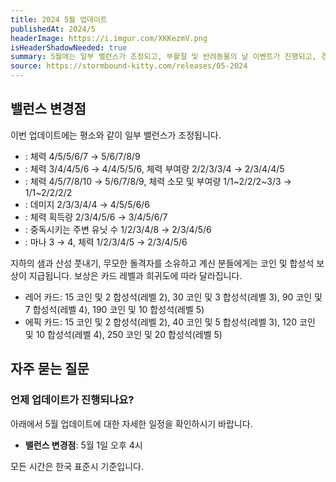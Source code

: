 ```yaml
---
title: 2024 5월 업데이트
publishedAt: 2024/5
headerImage: https://i.imgur.com/XKKezmV.png
isHeaderShadowNeeded: true
summary: 5월에는 일부 밸런스가 조정되고, 부활절 및 반려동물의 날 이벤트가 진행되고, 경제가 개선됩니다!
source: https://stormbound-kitty.com/releases/05-2024
---
```


<script>
    import BadgedHeader from "$components/BadgedHeader.svelte";
    import Old from "$components/Old.svelte";
    import New from "$components/New.svelte";
    import ImageBlock from "$components/ImageBlock.svelte";
    import FlexibleList from "$components/FlexibleList.svelte";
    import Icon from "$components/Icon.svelte";
    import Card from "$components/Card.svelte";
    import CardLink from "$components/CardLink.svelte";
    import Comment from "$components/Comment.svelte";
    import DiscountedBrawl from "$components/DiscountedBrawl.md";
</script>

## 밸런스 변경점
이번 업데이트에는 평소와 같이 일부 밸런스가 조정됩니다.

  - <CardLink target="속박된 다이몬" />: 체력 <Old>4/5/5/6/7</Old> → <New type="buff">5/6/7/8/9</New>
  - <CardLink target="난로" />: 체력 <Old>3/4/4/5/6</Old> → <New type="buff">4</New>/4/<New type="buff">5</New>/5/6, 체력 부여량 <Old>2/2/3/3/4</Old> → 2/<New type="buff">3/4/4/5</New>
  - <CardLink target="지하의 샘" />: 체력 <Old>4/5/7/8/10</Old> → <New type="buff">5/6</New>/7/8/<New type="nerf">9</New>, 체력 소모 및 부여량 <Old>1/1~2/2/2~3/3</Old> → 1/1~2/2/<New type="nerf">2/2</New>
  - <CardLink target="흡수하는 말썽쟁이" />: 데미지 <Old>2/3/3/4/4</Old> → <New type="buff">4/5/5/6/6</New>
  - <CardLink target="고상한 토드" />: 체력 획득량 <Old>2/3/4/5/6</Old> → <New type="buff">3/4/5/6/7</New>
  - <CardLink target="산성 풋내기" />: 중독시키는 주변 유닛 수 <Old>1/2/3/4/8</Old> → <New type="buff">2/3/4/5</New>/<New type="nerf">6</New>
  - <CardLink target="무모한 돌격자" />: 마나 <Old>3</Old> → <New type="nerf">4</New>, 체력 <Old>1/2/3/4/5</Old> → <New type="buff">2/3/4/5/6</New>

<Comment>

지하의 샘과 산성 풋내기, 무모한 돌격자를 소유하고 계신 분들에게는 코인 및 합성석 보상이 지급됩니다. 보상은 카드 레벨과 희귀도에 따라 달라집니다.

  - <Icon type="rare" /> 레어 카드: <Icon type="coin" /> 15 코인 및 <Icon type="stone" /> 2 합성석(레벨 2), <Icon type="coin" /> 30 코인 및 <Icon type="stone" /> 3 합성석(레벨 3), <Icon type="coin" /> 90 코인 및 <Icon type="stone" /> 7 합성석(레벨 4), <Icon type="coin" /> 190 코인 및 <Icon type="stone" /> 10 합성석(레벨 5)
  - <Icon type="epic" /> 에픽 카드: <Icon type="coin" /> 15 코인 및 <Icon type="stone" /> 2 합성석(레벨 2), <Icon type="coin" /> 40 코인 및 <Icon type="stone" /> 5 합성석(레벨 3), <Icon type="coin" /> 120 코인 및 <Icon type="stone" /> 10 합성석(레벨 4), <Icon type="coin" /> 250 코인 및 <Icon type="stone" /> 20 합성석(레벨 5)

</Comment>

## 자주 묻는 질문
### 언제 업데이트가 진행되나요?
아래에서 5월 업데이트에 대한 자세한 일정을 확인하시기 바랍니다.

  - **밸런스 변경점**: 5월 1일 오후 4시

모든 시간은 한국 표준시 기준입니다.